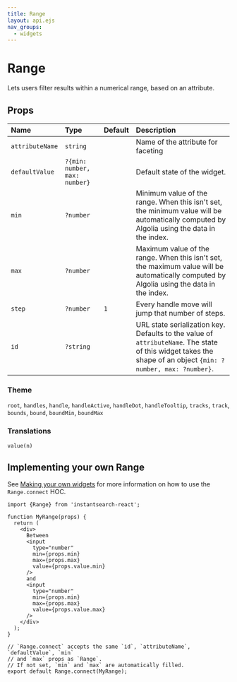```yaml
---
title: Range
layout: api.ejs
nav_groups:
  - widgets
---
```


# Range

Lets users filter results within a numerical range, based on an attribute.

## Props

<!-- props default ./index.js -->

Name | Type | Default |Description
:- | :- | :- | :-
`attributeName` | `string` | | Name of the attribute for faceting
`defaultValue` | `?{min: number, max: number}` | | Default state of the widget.
`min` | `?number` | | Minimum value of the range. When this isn't set, the minimum value will be automatically computed by Algolia using the data in the index.
`max` | `?number` | | Maximum value of the range. When this isn't set, the maximum value will be automatically computed by Algolia using the data in the index.
`step` | `?number` | `1` | Every handle move will jump that number of steps.
`id` | `?string` | | URL state serialization key. Defaults to the value of `attributeName`. The state of this widget takes the shape of an object `{min: ?number, max: ?number}`.

### Theme

`root`, `handles`, `handle`, `handleActive`, `handleDot`, `handleTooltip`, `tracks`, `track`, `bounds`, `bound`, `boundMin`, `boundMax`

### Translations

`value(n)`

## Implementing your own Range

See [Making your own widgets](../Customization.md) for more information on how to use the `Range.connect` HOC.

```
import {Range} from 'instantsearch-react';

function MyRange(props) {
  return (
    <div>
      Between
      <input
        type="number"
        min={props.min}
        max={props.max}
        value={props.value.min}
      />
      and
      <input
        type="number"
        min={props.min}
        max={props.max}
        value={props.value.max}
      />
    </div>
  );
}

// `Range.connect` accepts the same `id`, `attributeName`, `defaultValue`, `min`
// and `max` props as `Range`.
// If not set, `min` and `max` are automatically filled.
export default Range.connect(MyRange);
```

